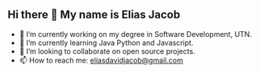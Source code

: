 ## Hi there 👋 My name is Elias Jacob

- 🔭 I’m currently working on my degree in Software Development, UTN.
- 🌱 I’m currently learning Java Python and Javascript.
- 👯 I’m looking to collaborate on open source projects.
- 📫 How to reach me: eliasdavidjacob@gmail.com

